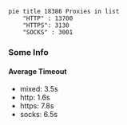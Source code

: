 
```mermaid
pie title 18386 Proxies in list
    "HTTP" : 13700
    "HTTPS": 3130
    "SOCKS" : 3001
```

### Some Info
#### Average Timeout

- mixed: 3.5s
- http: 1.6s
- https: 7.8s
- socks: 6.5s
